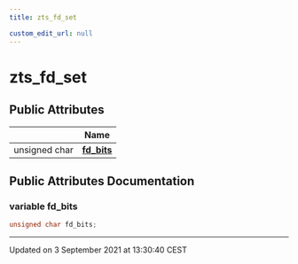 ```yaml
---
title: zts_fd_set

custom_edit_url: null
---
```


# zts_fd_set



## Public Attributes

|                | Name           |
| -------------- | -------------- |
| unsigned char | **[fd_bits](/autogen/libzt/classes/structzts__fd__set.md#variable-fd_bits)**  |

## Public Attributes Documentation

### variable fd_bits

```cpp
unsigned char fd_bits;
```


-------------------------------

Updated on  3 September 2021 at 13:30:40 CEST